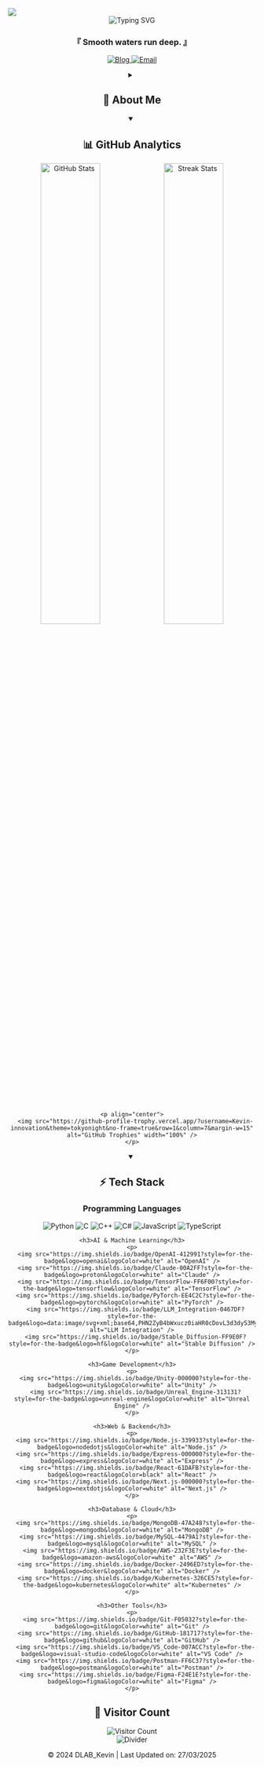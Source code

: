 <!-- 상단 애니메이션 구분선 -->
<img src="https://user-images.githubusercontent.com/73097560/115834477-dbab4500-a447-11eb-908a-139a6edaec5c.gif">

<!-- 프로필 헤더 -->
<div align="center">
  <img src="https://readme-typing-svg.herokuapp.com?font=Fira+Code&weight=600&size=30&pause=1000&color=6A5ACD&center=true&vCenter=true&width=600&height=100&lines=Hello+World%2C+I'm+DLAB_Kevin+%F0%9F%91%8B;AI+%26+Software+Developer;Creative+Problem+Solver" alt="Typing SVG" />
  
  <h3 align="center">『 Smooth waters run deep. 』</h3>
  
  <p align="center">
    <a href="https://datad.tistory.com/" target="_blank">
      <img src="https://img.shields.io/badge/Blog-Data D-FF5722?style=for-the-badge&logo=blogger&logoColor=white" alt="Blog" />
    </a>
    <a href="mailto:kevin.park@daddyslab.com">
      <img src="https://img.shields.io/badge/Email-kevin.park@daddyslab.com-D14836?style=for-the-badge&logo=gmail&logoColor=white" alt="Email" />
    </a>
  </p>
</div>

<!-- 소개 섹션 -->
<div align="center">
  <details>
    <summary><h2>📝 About Me</h2></summary>
    <p>
      <img align="right" width="300" src="https://media1.giphy.com/media/v1.Y2lkPTc5MGI3NjExdGcydHQwaGNlcHp2YmMwazd6ZGtyMm5yYnA0eTZkZDYxeG14MmZsMSZlcD12MV9pbnRlcm5hbF9naWZfYnlfaWQmY3Q9Zw/CuuSHzuc0O166MRfjt/giphy.gif" alt="Coding animation" />
    </p>
    
   - 🔭 Currently working with **Python, C, C++, C#, Unity, Javascript**
   
   - 🌱 Learning to build **Hyper Beast Stack for Scalable Applications**
   
   - 🤖 Advanced skills in **AI & LLM Technologies** (GPT, Claude, Llama, Stable Diffusion)
   
   - 🧠 Passionate about **AI Research & Development**
   
   - 📝 Regular tech writer at [Data D](https://datad.tistory.com/)
   
   - 💬 Ask me about **Python, AI, Game Development, Backend Systems**
   
   - 📫 Contact me at **kevin.park@daddyslab.com**
  </details>
</div>

<!-- 통계 섹션 -->
<div align="center">
  <details open>
    <summary><h2>📊 GitHub Analytics</h2></summary>
    <p align="center">
      <img width="49%" src="https://github-readme-stats.vercel.app/api?username=Kevin-innovation&theme=tokyonight&show_icons=true&count_private=true&hide_border=true" alt="GitHub Stats" />
      <img width="49%" src="https://github-readme-streak-stats.herokuapp.com/?user=Kevin-innovation&theme=tokyonight&hide_border=true" alt="Streak Stats" />
    </p>
    
  <!-- GitHub 트로피 -->
    <p align="center">
      <img src="https://github-profile-trophy.vercel.app/?username=Kevin-innovation&theme=tokyonight&no-frame=true&row=1&column=7&margin-w=15" alt="GitHub Trophies" width="100%" />
    </p>
  </details>
</div>

<!-- 기술 스택 -->
<div align="center">
  <details open>
    <summary><h2>⚡ Tech Stack</h2></summary>
    <h3>Programming Languages</h3>
    <p>
      <img src="https://img.shields.io/badge/Python-3776AB?style=for-the-badge&logo=python&logoColor=white" alt="Python" />
      <img src="https://img.shields.io/badge/C-00599C?style=for-the-badge&logo=c&logoColor=white" alt="C" />
      <img src="https://img.shields.io/badge/C++-00599C?style=for-the-badge&logo=c%2B%2B&logoColor=white" alt="C++" />
      <img src="https://img.shields.io/badge/C%23-239120?style=for-the-badge&logo=c-sharp&logoColor=white" alt="C#" />
      <img src="https://img.shields.io/badge/JavaScript-F7DF1E?style=for-the-badge&logo=javascript&logoColor=black" alt="JavaScript" />
      <img src="https://img.shields.io/badge/TypeScript-007ACC?style=for-the-badge&logo=typescript&logoColor=white" alt="TypeScript" />
    </p>
    
    <h3>AI & Machine Learning</h3>
    <p>
      <img src="https://img.shields.io/badge/OpenAI-412991?style=for-the-badge&logo=openai&logoColor=white" alt="OpenAI" />
      <img src="https://img.shields.io/badge/Claude-00A2FF?style=for-the-badge&logo=proton&logoColor=white" alt="Claude" />
      <img src="https://img.shields.io/badge/TensorFlow-FF6F00?style=for-the-badge&logo=tensorflow&logoColor=white" alt="TensorFlow" />
      <img src="https://img.shields.io/badge/PyTorch-EE4C2C?style=for-the-badge&logo=pytorch&logoColor=white" alt="PyTorch" />
      <img src="https://img.shields.io/badge/LLM_Integration-0467DF?style=for-the-badge&logo=data:image/svg+xml;base64,PHN2ZyB4bWxucz0iaHR0cDovL3d3dy53My5vcmcvMjAwMC9zdmciIHZpZXdCb3g9IjAgMCAyNCAyNCI+PHBhdGggZmlsbD0id2hpdGUiIGQ9Ik0xMiwxQTExLDExLDAsMSwwLDIzLDEyLDExLDExLDAsMCwwLDEyLDFaIi8+PC9zdmc+" alt="LLM Integration" />
      <img src="https://img.shields.io/badge/Stable_Diffusion-FF9E0F?style=for-the-badge&logo=hf&logoColor=white" alt="Stable Diffusion" />
    </p>
    
    <h3>Game Development</h3>
    <p>
      <img src="https://img.shields.io/badge/Unity-000000?style=for-the-badge&logo=unity&logoColor=white" alt="Unity" />
      <img src="https://img.shields.io/badge/Unreal_Engine-313131?style=for-the-badge&logo=unreal-engine&logoColor=white" alt="Unreal Engine" />
    </p>
    
    <h3>Web & Backend</h3>
    <p>
      <img src="https://img.shields.io/badge/Node.js-339933?style=for-the-badge&logo=nodedotjs&logoColor=white" alt="Node.js" />
      <img src="https://img.shields.io/badge/Express-000000?style=for-the-badge&logo=express&logoColor=white" alt="Express" />
      <img src="https://img.shields.io/badge/React-61DAFB?style=for-the-badge&logo=react&logoColor=black" alt="React" />
      <img src="https://img.shields.io/badge/Next.js-000000?style=for-the-badge&logo=nextdotjs&logoColor=white" alt="Next.js" />
    </p>
    
    <h3>Database & Cloud</h3>
    <p>
      <img src="https://img.shields.io/badge/MongoDB-47A248?style=for-the-badge&logo=mongodb&logoColor=white" alt="MongoDB" />
      <img src="https://img.shields.io/badge/MySQL-4479A1?style=for-the-badge&logo=mysql&logoColor=white" alt="MySQL" />
      <img src="https://img.shields.io/badge/AWS-232F3E?style=for-the-badge&logo=amazon-aws&logoColor=white" alt="AWS" />
      <img src="https://img.shields.io/badge/Docker-2496ED?style=for-the-badge&logo=docker&logoColor=white" alt="Docker" />
      <img src="https://img.shields.io/badge/Kubernetes-326CE5?style=for-the-badge&logo=kubernetes&logoColor=white" alt="Kubernetes" />
    </p>
    
    <h3>Other Tools</h3>
    <p>
      <img src="https://img.shields.io/badge/Git-F05032?style=for-the-badge&logo=git&logoColor=white" alt="Git" />
      <img src="https://img.shields.io/badge/GitHub-181717?style=for-the-badge&logo=github&logoColor=white" alt="GitHub" />
      <img src="https://img.shields.io/badge/VS_Code-007ACC?style=for-the-badge&logo=visual-studio-code&logoColor=white" alt="VS Code" />
      <img src="https://img.shields.io/badge/Postman-FF6C37?style=for-the-badge&logo=postman&logoColor=white" alt="Postman" />
      <img src="https://img.shields.io/badge/Figma-F24E1E?style=for-the-badge&logo=figma&logoColor=white" alt="Figma" />
    </p>
  </details>
</div>

<!-- 방문자 수 -->
<div align="center">
  <h2>👀 Visitor Count</h2>
  <img src="https://profile-counter.glitch.me/Kevin-innovation/count.svg" alt="Visitor Count" />
</div>

<!-- 푸터 -->
<div align="center">
  <img src="https://user-images.githubusercontent.com/73097560/115834477-dbab4500-a447-11eb-908a-139a6edaec5c.gif" alt="Divider" />
  <p>© 2024 DLAB_Kevin | Last Updated on: 27/03/2025</p>
</div>
